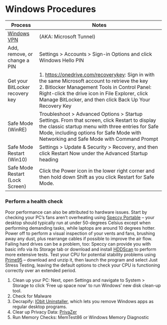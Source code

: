 # Windows Procedures


| Process | Notes |
| ---- | ---- | 
| [Windows VPN](https://docs.microsoft.com/en-us/mem/intune/protect/microsoft-tunnel-overview)  | (AKA: Microsoft Tunnel) |
| Add, remove, or change a PIN | Settings > Accounts > Sign-in Options and click Windows Hello PIN |
| Get your BitLocker recovery key | 1. https://onedrive.com/recoverykey: Sign in with the same Microsoft account to retrieve the key <BR> 2. Bitlocker Management Tools in Control Panel: Right-click the drive icon in File Explorer, click Manage BitLocker, and then click Back Up Your Recovery Key |
| Safe Mode (WinRE) | Troubleshoot > Advanced Options > Startup Settings. From that screen, click Restart to display the classic startup menu with three entries for Safe Mode, including options for Safe Mode with Networking and Safe Mode with Command Prompt |
| Safe Mode Restart (Win10) | Settings > Update & Security > Recovery, and then click Restart Now under the Advanced Startup heading |
| Safe Mode Restart (Lock Screen) | Click the Power icon in the lower right corner and then hold down Shift as you click Restart for Safe Mode. |
  
### Perform a health check
Poor performance can also be attributed to hardware issues. Start by checking your PC’s fans aren’t overheating using [Speccy Portable](www.ccleaner.com/speccy/builds) – your desktop should typically run at under 50-degrees Celsius except when performing demanding tasks, while laptops are around 10 degrees hotter. Power off to perform a visual inspection of your vents and fans, brushing away any dust, plus rearrange cables if possible to improve the air flow.  
Failing hard drives can be a problem, too: Speccy can provide you with basic info via its Storage tab or download and install [HDDScan](www.hddscan.com) to perform more extensive tests. Test your CPU for potential stability problems using [Prime95](www.mersenne.org/download) – download and unzip it, then launch the program and select Just Stress Testing, leaving the default options to check your CPU is functioning correctly over an extended period. 

1. Clean up your PC: Next, open Settings and navigate to System > Storage to click ‘Free up space now’ to run Windows’ new disk clean-up tool.
2. Check for Malware
3. Decrapify: [IObit Uninstaller](www.iobit.com/en/advanceduninstaller.php), which lets you remove Windows apps as regular desktop programs.
4. Clear up Privacy Data: [PrivaZer](https://privazer.com) 
5. Run Memory Checks: MemTest86 or Windows Memory Diagnostic



  
